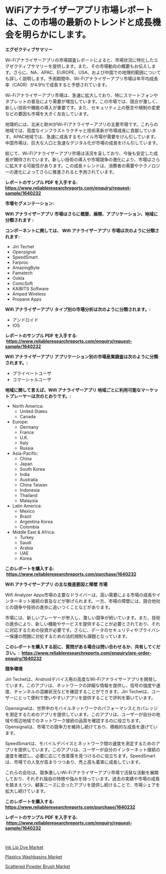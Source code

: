 <p><h1>WiFiアナライザーアプリ市場レポートは、この市場の最新のトレンドと成長機会を明らかにします。</h1></p><p><strong>エグゼクティブサマリー</strong></p>
<p><p>Wi-Fiアナライザーアプリの市場調査レポートによると、市場状況に特化したエグゼクティブサマリーを提供します。また、その市場動向の概要もお伝えします。さらに、NA、APAC、EUROPE、USA、および中国での地理的範囲についても詳しく説明します。予測期間中、Wi-Fiアナライザーアプリ市場は年平均成長率（CAGR）が4.9％で成長すると予想されています。</p><p>Wi-Fiアナライザーアプリ市場は、急速に拡大しており、特にスマートフォンやタブレットの普及により需要が増加しています。この市場では、競合が激しく、新しい技術や機能の導入が重要です。また、セキュリティ上の懸念や規制の変更などの要因も市場を大きく左右しています。</p><p>地理的には、北米と欧州がWi-Fiアナライザーアプリの主要市場です。これらの地域では、高度なインフラストラクチャと技術革新が市場成長に貢献しています。APAC地域では、急速に成長するモバイル市場が需要をけん引しています。中国市場は、巨大な人口と急速なデジタル化が市場の成長をけん引しています。</p><p>総じて、Wi-Fiアナライザーアプリ市場は活況を呈しており、今後も安定した成長が期待されています。新しい技術の導入や市場競争の激化により、市場はさらに拡大する可能性があります。この成長トレンドは、消費者の需要やテクノロジーの進化によってさらに推進されると予測されています。</p></p>
<p><strong>レポートのサンプル PDF を入手する: <a href="https://www.reliableresearchreports.com/enquiry/request-sample/1640232">https://www.reliableresearchreports.com/enquiry/request-sample/1640232</a></strong></p>
<p><strong>市場セグメンテーション:</strong></p>
<p><strong> Wifi アナライザーアプリ 市場はさらに概要、展開、アプリケーション、地域に分類されます :</strong></p>
<p><strong>コンポーネントに関しては、 Wifi アナライザーアプリ 市場は次のように分類されます: &nbsp;</strong></p>
<p><ul><li>Jiri Techet</li><li>Opensignal</li><li>SpeedSmart</li><li>Farproc</li><li>AmazingByte</li><li>Famatech</li><li>Ookla</li><li>ComcSoft</li><li>KAIBITS Software</li><li>Amped Wireless</li><li>Propane Apps</li></ul></p>
<p><strong> Wifi アナライザーアプリ タイプ別の市場分析は次のように分類されます。:</strong></p>
<p><ul><li>アンドロイド</li><li>IOS</li></ul></p>
<p><strong>レポートのサンプル PDF を入手する: &nbsp;<a href="https://www.reliableresearchreports.com/enquiry/request-sample/1640232">https://www.reliableresearchreports.com/enquiry/request-sample/1640232</a></strong></p>
<p><strong> Wifi アナライザーアプリ アプリケーション別の市場産業調査は次のように分類されます。:</strong></p>
<p><ul><li>プライベートユーザ</li><li>コマーシャルユーザ</li></ul></p>
<p><strong>地域に関して言えば、Wifi アナライザーアプリ 地域ごとに利用可能なマーケットプレーヤーは次のとおりです。:</strong></p>
<p><ul>
    <li>
        North America:
        <ul>
            <li>United States</li>
            <li>Canada</li>
        </ul>
    </li>
    <li>
        Europe:
        <ul>
            <li>Germany</li>
            <li>France</li>
            <li>U.K.</li>
            <li>Italy</li>
            <li>Russia</li>
        </ul>
    </li>
    <li>
        Asia-Pacific:
        <ul>
            <li>China</li>
            <li>Japan</li>
            <li>South Korea</li>
            <li>India</li>
            <li>Australia</li>
            <li>China Taiwan</li>
            <li>Indonesia</li>
            <li>Thailand</li>
            <li>Malaysia</li>
        </ul>
    </li>
    <li>
        Latin America:
        <ul>
            <li>Mexico</li>
            <li>Brazil</li>
            <li>Argentina Korea</li>
            <li>Colombia</li>
        </ul>
    </li>
    <li>
        Middle East & Africa:
        <ul>
            <li>Turkey</li>
            <li>Saudi</li>
            <li>Arabia</li>
            <li>UAE</li>
            <li>Korea</li>
        </ul>
    </li>
    </ul></p>
<p><strong>このレポートを購入する: &nbsp;<a href="https://www.reliableresearchreports.com/purchase/1640232">https://www.reliableresearchreports.com/purchase/1640232</a></strong></p>
<p><strong>Wifi アナライザーアプリ の主な推進要因と障壁 市場</strong></p>
<p><p>Wifi Analyzer Apps市場の主要なドライバーは、高い需要による市場の成長やインターネット接続の普及などが挙げられます。一方、市場の障壁には、競合他社との競争や技術の進歩に追いつくことなどがあります。</p><p>市場には、新しいプレーヤーが参入し、激しい競争が続いています。また、技術の進歩により、新しい機能やサービスを提供することが必要とされており、それに対応するための投資が必要です。さらに、データのセキュリティやプライバシー保護の問題に対処するための法的規制も課題となっています。</p></p>
<p><strong>このレポートを購入する前に、質問がある場合は問い合わせるか、共有してください。:&nbsp; <a href="https://www.reliableresearchreports.com/enquiry/pre-order-enquiry/1640232">https://www.reliableresearchreports.com/enquiry/pre-order-enquiry/1640232</a></strong></p>
<p><strong>競争環境</strong></p>
<p><p>Jiri Techetは、Androidデバイス用の高度なWi-Fiアナライザーアプリを開発しています。このアプリは、ネットワークの詳細な情報を提供し、信号の強度や速度、チャンネルの混雑状況などを確認することができます。Jiri Techetは、ユーザーにとって便利で使いやすいアプリを提供することで評判を築いています。</p><p>Opensignalは、世界中のモバイルネットワークのパフォーマンスとカバレッジを測定するためのアプリを提供しています。このアプリは、ユーザーが自分の地域や周辺地域でのネットワーク接続の品質を確認するのに役立ちます。Opensignalは、市場での競争力を維持し続けており、積極的な成長を遂げています。</p><p>SpeedSmartは、モバイルデバイスとネットワーク間の速度を測定するためのアプリを提供しています。このアプリは、ユーザーが自分のインターネット接続の速度を確認し、必要に応じて改善策を見つけるのに役立ちます。SpeedSmartは、市場での人気が高まりつつあり、売上高も着実に成長しています。</p><p>これらの会社は、競争激しいWi-Fiアナライザーアプリ市場で活発な活動を展開しており、それぞれ独自の特徴や強みを持っています。過去の実績や市場の成長を踏まえつつ、顧客ニーズに合ったアプリを提供し続けることで、市場シェアを拡大し続けています。</p></p>
<p><strong>このレポートを購入する: &nbsp; <a href="https://www.reliableresearchreports.com/purchase/1640232">https://www.reliableresearchreports.com/purchase/1640232</a></strong></p>
<p><strong>レポートのサンプル PDF を入手する: &nbsp;<a href="https://www.reliableresearchreports.com/enquiry/request-sample/1640232">https://www.reliableresearchreports.com/enquiry/request-sample/1640232</a></strong><strong></strong></p>
<p>&nbsp;</p>
<p><p><a href="https://github.com/brenzgnarento/Market-Research-Report-List-1/blob/main/ink-lip-dye-market.md">Ink Lip Dye Market</a></p><p><a href="https://github.com/jerrycopelandthomaswsqd8q/Market-Research-Report-List-2/blob/main/plastics-washbasins-market.md">Plastics Washbasins Market</a></p><p><a href="https://github.com/castoriffic/Market-Research-Report-List-3/blob/main/scattered-powder-brush-market.md">Scattered Powder Brush Market</a></p></p>